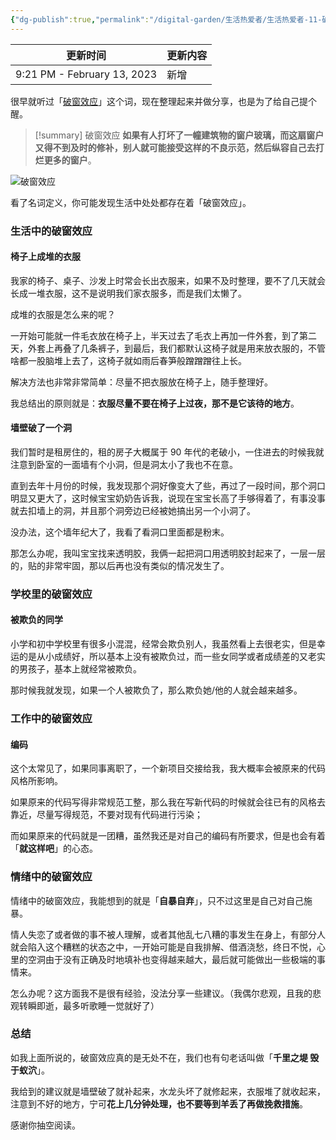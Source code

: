 ```yaml
---
{"dg-publish":true,"permalink":"/digital-garden/生活热爱者/生活热爱者-11-破窗效应/","noteIcon":"1","created":"","updated":""}
---
```



| 更新时间                        | 更新内容 |
| --------------------------- | ---- |
| 9:21 PM - February 13, 2023 | 新增   |


很早就听过「[破窗效应](https://baike.baidu.com/item/%E7%A0%B4%E7%AA%97%E7%90%86%E8%AE%BA/5407392)」这个词，现在整理起来并做分享，也是为了给自己提个醒。

> [!summary] 破窗效应
> **如果有人打坏了一幢建筑物的窗户玻璃，而这扇窗户又得不到及时的修补，别人就可能接受这样的不良示范，然后纵容自己去打烂更多的窗户**。

![破窗效应](https://100-1258489360.cos.ap-shanghai.myqcloud.com/pawel-czerwinski-T3XUccTgw7s-unsplash.jpg)

看了名词定义，你可能发现生活中处处都存在着「破窗效应」。

### 生活中的破窗效应

#### 椅子上成堆的衣服

我家的椅子、桌子、沙发上时常会长出衣服来，如果不及时整理，要不了几天就会长成一堆衣服，这不是说明我们家衣服多，而是我们太懒了。

成堆的衣服是怎么来的呢？

一开始可能就一件毛衣放在椅子上，半天过去了毛衣上再加一件外套，到了第二天，外套上再叠了几条裤子，到最后，我们都默认这椅子就是用来放衣服的，不管啥都一股脑堆上去了，这椅子就如雨后春笋般蹭蹭蹭往上长。

解决方法也非常非常简单：尽量不把衣服放在椅子上，随手整理好。

我总结出的原则就是：**衣服尽量不要在椅子上过夜，那不是它该待的地方**。

#### 墙壁破了一个洞

我们暂时是租房住的，租的房子大概属于 90 年代的老破小，一住进去的时候我就注意到卧室的一面墙有个小洞，但是洞太小了我也不在意。

直到去年十月份的时候，我发现那个洞好像变大了些，再过了一段时间，那个洞口明显又更大了，这时候宝宝奶奶告诉我，说现在宝宝长高了手够得着了，有事没事就去扣墙上的洞，并且那个洞旁边已经被她搞出另一个小洞了。

没办法，这个墙年纪大了，我看了看洞口里面都是粉末。

那怎么办呢，我叫宝宝找来透明胶，我俩一起把洞口用透明胶封起来了，一层一层的，贴的非常牢固，那以后再也没有类似的情况发生了。

### 学校里的破窗效应

#### 被欺负的同学

小学和初中学校里有很多小混混，经常会欺负别人，我虽然看上去很老实，但是幸运的是从小成绩好，所以基本上没有被欺负过，而一些女同学或者成绩差的又老实的男孩子，基本上就经常被欺负。

那时候我就发现，如果一个人被欺负了，那么欺负她/他的人就会越来越多。

### 工作中的破窗效应

#### 编码

这个太常见了，如果同事离职了，一个新项目交接给我，我大概率会被原来的代码风格所影响。

如果原来的代码写得非常规范工整，那么我在写新代码的时候就会往已有的风格去靠近，尽量写得规范，不要对现有代码进行污染；

而如果原来的代码就是一团糟，虽然我还是对自己的编码有所要求，但是也会有着「**就这样吧**」的心态。

### 情绪中的破窗效应

情绪中的破窗效应，我能想到的就是「**自暴自弃**」，只不过这里是自己对自己施暴。

情人失恋了或者做的事不被人理解，或者其他乱七八糟的事发生在身上，有部分人就会陷入这个糟糕的状态之中，一开始可能是自我排解、借酒浇愁，终日不悦，心里的空洞由于没有正确及时地填补也变得越来越大，最后就可能做出一些极端的事情来。

怎么办呢？这方面我不是很有经验，没法分享一些建议。（我偶尔悲观，且我的悲观转瞬即逝，最多听歌睡一觉就好了）

### 总结

如我上面所说的，破窗效应真的是无处不在，我们也有句老话叫做「**千里之堤 毁于蚁泬**」。

我给到的建议就是墙壁破了就补起来，水龙头坏了就修起来，衣服堆了就收起来，注意到不好的地方，宁可**花上几分钟处理，也不要等到羊丢了再做挽救措施**。

感谢你抽空阅读。
